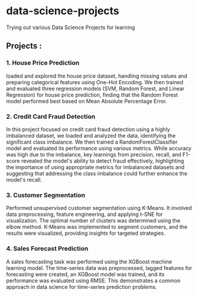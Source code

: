 # data-science-projects
Trying out various Data Science Projects for learning 

## Projects :

### 1. House Price Prediction 
loaded and explored the house price dataset, handling missing values and preparing categorical features using One-Hot Encoding. We then trained and           evaluated three regression models (SVM, Random Forest, and Linear Regression) for house price prediction, finding that the Random Forest model                performed best based on Mean Absolute Percentage Error.

### 2. Credit Card Fraud Detection
In this project focused on credit card fraud detection using a highly imbalanced dataset, we loaded and analyzed the data, identifying the significant class imbalance. We then trained a RandomForestClassifier model and evaluated its performance using various metrics. While accuracy was high due to the imbalance, key learnings from precision, recall, and F1-score revealed the model's ability to detect fraud effectively, highlighting the importance of using appropriate metrics for imbalanced datasets and suggesting that addressing the class imbalance could further enhance the model's recall.

### 3. Customer Segmentation
Performed unsupervised customer segmentation using K-Means. It involved data preprocessing, feature engineering, and applying t-SNE for visualization. The optimal number of clusters was determined using the elbow method. K-Means was implemented to segment customers, and the results were visualized, providing insights for targeted strategies.

### 4. Sales Forecast Prediction
A sales forecasting task was performed using the XGBoost machine learning model. The time-series data was preprocessed, lagged features for forecasting were created, an XGBoost model was trained, and its performance was evaluated using RMSE. This demonstrates a common approach in data science for time-series prediction problems.
